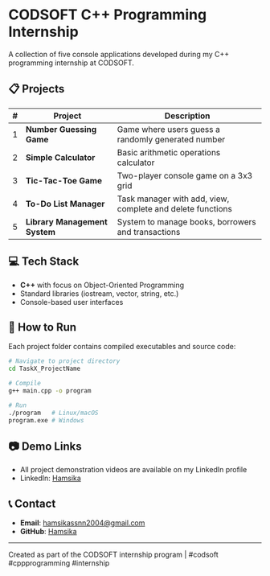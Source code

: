 # CODSOFT C++ Programming Internship

A collection of five console applications developed during my C++ programming internship at CODSOFT.

## 📋 Projects

| #   | Project                       | Description                                                |
| --- | ----------------------------- | ---------------------------------------------------------- |
| 1   | **Number Guessing Game**      | Game where users guess a randomly generated number         |
| 2   | **Simple Calculator**         | Basic arithmetic operations calculator                     |
| 3   | **Tic-Tac-Toe Game**          | Two-player console game on a 3x3 grid                      |
| 4   | **To-Do List Manager**        | Task manager with add, view, complete and delete functions |
| 5   | **Library Management System** | System to manage books, borrowers and transactions         |

## 💻 Tech Stack

- **C++** with focus on Object-Oriented Programming
- Standard libraries (iostream, vector, string, etc.)
- Console-based user interfaces

## 🚀 How to Run

Each project folder contains compiled executables and source code:

```bash
# Navigate to project directory
cd TaskX_ProjectName

# Compile
g++ main.cpp -o program

# Run
./program   # Linux/macOS
program.exe # Windows
```

## 📷 Demo Links

- All project demonstration videos are available on my LinkedIn profile
- LinkedIn: [Hamsika](https://linkedin.com/in/hamsika7/)

## 📞 Contact

- **Email**: hamsikassnn2004@gmail.com
- **GitHub**: [Hamsika](https://github.com/Hamsika7)

---

Created as part of the CODSOFT internship program | #codsoft #cppprogramming #internship
